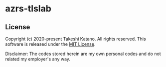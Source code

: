 # azrs-tlslab

## License

Copyright (c) 2020-present Takeshi Katano. All rights reserved. This software is released under the [MIT License](https://github.com/tksh164/azrs-tlslab/blob/master/LICENSE).

Disclaimer: The codes stored herein are my own personal codes and do not related my employer's any way.
